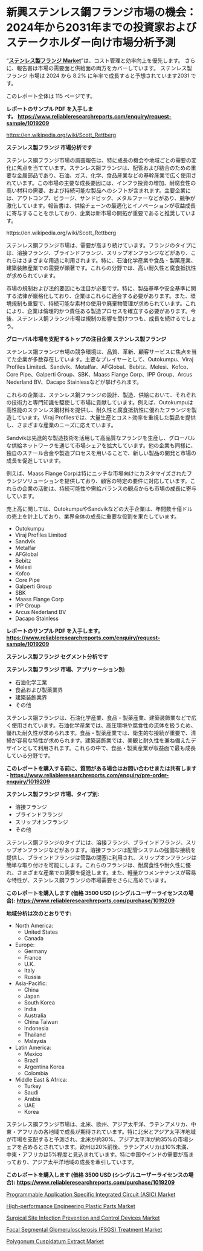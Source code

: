 <p><h1>新興ステンレス鋼フランジ市場の機会：2024年から2031年までの投資家およびステークホルダー向け市場分析予測</h1></p><p>&ldquo;<strong><a href="https://www.reliableresearchreports.com/stainless-steel-flanges-r1019209?utm_campaign=110&utm_medium=9&utm_source=Github&utm_content=ia&utm_term=28092024&utm_id=stainless-steel-flanges">ステンレス製フランジ Market</a></strong>&rdquo;は、コスト管理と効率向上を優先します。 さらに、報告書は市場の需要面と供給面の両方をカバーしています。 ステンレス製フランジ 市場は 2024 から 8.2% に年率で成長すると予想されています2031 です。</p>
<p>このレポート全体は 115 ページです。</p>
<p><strong>レポートのサンプル PDF を入手します。&nbsp;<a href="https://www.reliableresearchreports.com/enquiry/request-sample/1019209?utm_campaign=110&utm_medium=9&utm_source=Github&utm_content=ia&utm_term=28092024&utm_id=stainless-steel-flanges">https://www.reliableresearchreports.com/enquiry/request-sample/1019209</a></strong></p>
<p><a href="https://en.wikipedia.org/wiki/Scott_Rettberg?utm_campaign=110&utm_medium=9&utm_source=Github&utm_content=ia&utm_term=28092024&utm_id=stainless-steel-flanges">https://en.wikipedia.org/wiki/Scott_Rettberg</a></p>
<p><strong>ステンレス製フランジ 市場分析です</strong></p>
<p><p>ステンレス鋼フランジ市場の調査報告は、特に成長の機会や地域ごとの需要の変化に焦点を当てています。ステンレス鋼フランジは、配管および結合のための重要な金属部品であり、石油、ガス、化学、食品産業などの基幹産業で広く使用されています。この市場の主要な成長要因には、インフラ投資の増加、耐腐食性の高い材料の需要、および持続可能な製品へのシフトが含まれます。主要企業には、アウトコンプ、ビラージ、サンドビック、メタルファーなどがあり、競争が激化しています。報告書は、供給チェーンの最適化とイノベーションが収益成長に寄与することを示しており、企業は新市場の開拓が重要であると推奨しています。</p></p>
<p>https://en.wikipedia.org/wiki/Scott_Rettberg</p>
<p><p>ステンレス鋼フランジ市場は、需要が高まり続けています。フランジのタイプには、溶接フランジ、ブラインドフランジ、スリップオンフランジなどがあり、これらはさまざまな用途に利用されます。特に、石油化学産業や食品・製薬産業、建築装飾産業での需要が顕著です。これらの分野では、高い耐久性と腐食抵抗性が求められています。</p><p>市場の規制および法的要因にも注目が必要です。特に、製品基準や安全基準に関する法律が厳格化しており、企業はこれらに適合する必要があります。また、環境規制も重要で、持続可能な素材の使用や廃棄物管理が求められています。これにより、企業は倫理的かつ責任ある製造プロセスを確立する必要があります。今後、ステンレス鋼フランジ市場は規制の影響を受けつつも、成長を続けるでしょう。</p></p>
<p><strong>グローバル市場を支配するトップの注目企業 ステンレス製フランジ</strong></p>
<p><p>ステンレス鋼フランジ市場の競争環境は、品質、革新、顧客サービスに焦点を当てた企業が多数存在しています。主要なプレイヤーとして、Outokumpu、Viraj Profiles Limited、Sandvik、Metalfar、AFGlobal、Bebitz、Melesi、Kofco、Core Pipe、Galperti Group、SBK、Maass Flange Corp、IPP Group、Arcus Nederland BV、Dacapo Stainlessなどが挙げられます。</p><p>これらの企業は、ステンレス鋼フランジの設計、製造、供給において、それぞれの技術力と専門知識を駆使して市場に貢献しています。例えば、Outokumpuは高性能のステンレス鋼材料を提供し、耐久性と腐食抵抗性に優れたフランジを製造しています。Viraj Profilesでは、大量生産とコスト効率を重視した製品を提供し、さまざまな産業のニーズに応えています。</p><p>Sandvikは先進的な製造技術を活用して高品質なフランジを生産し、グローバルな供給ネットワークを通じて市場シェアを拡大しています。他の企業も同様に、独自のスチール合金や製造プロセスを用いることで、新しい製品の開発と市場の成長を促進しています。</p><p>例えば、Maass Flange Corpは特にニッチな市場向けにカスタマイズされたフランジソリューションを提供しており、顧客の特定の要件に対応しています。これらの企業の活動は、持続可能性や需給バランスの観点からも市場の成長に寄与しています。</p><p>売上高に関しては、OutokumpuやSandvikなどの大手企業は、年間数十億ドルの売上を計上しており、業界全体の成長に重要な役割を果たしています。</p></p>
<p><ul><li>Outokumpu</li><li>Viraj Profiles Limited</li><li>Sandvik</li><li>Metalfar</li><li>AFGlobal</li><li>Bebitz</li><li>Melesi</li><li>Kofco</li><li>Core Pipe</li><li>Galperti Group</li><li>SBK</li><li>Maass Flange Corp</li><li>IPP Group</li><li>Arcus Nederland BV</li><li>Dacapo Stainless</li></ul></p>
<p><strong>レポートのサンプル PDF を入手します。 <a href="https://www.reliableresearchreports.com/enquiry/request-sample/1019209?utm_campaign=110&utm_medium=9&utm_source=Github&utm_content=ia&utm_term=28092024&utm_id=stainless-steel-flanges">https://www.reliableresearchreports.com/enquiry/request-sample/1019209</a></strong></p>
<p><strong>ステンレス製フランジ セグメント分析です</strong></p>
<p><strong>ステンレス製フランジ 市場、アプリケーション別:</strong></p>
<p><ul><li>石油化学工業</li><li>食品および製薬業界</li><li>建築装飾業界</li><li>その他</li></ul></p>
<p><p>ステンレス鋼フランジは、石油化学産業、食品・製薬産業、建築装飾業などで広く使用されています。石油化学産業では、高圧環境や腐食性の流体を扱うため、優れた耐久性が求められます。食品・製薬産業では、衛生的な接続が重要で、清掃が容易な特性が求められます。建築装飾業では、美観と耐久性を兼ね備えたデザインとして利用されます。これらの中で、食品・製薬産業が収益面で最も成長している分野です。</p></p>
<p><strong>このレポートを購入する前に、質問がある場合はお問い合わせまたは共有します - <a href="https://www.reliableresearchreports.com/enquiry/pre-order-enquiry/1019209?utm_campaign=110&utm_medium=9&utm_source=Github&utm_content=ia&utm_term=28092024&utm_id=stainless-steel-flanges">https://www.reliableresearchreports.com/enquiry/pre-order-enquiry/1019209</a></strong></p>
<p><strong>ステンレス製フランジ 市場、タイプ別:</strong></p>
<p><ul><li>溶接フランジ</li><li>ブラインドフランジ</li><li>スリップオンフランジ</li><li>その他</li></ul></p>
<p><p>ステンレス鋼フランジのタイプには、溶接フランジ、ブラインドフランジ、スリップオンフランジなどがあります。溶接フランジは配管システムの強固な接続を提供し、ブラインドフランジは管路の閉塞に利用され、スリップオンフランジは簡単な取り付けを可能にします。これらのフランジは、耐腐食性や耐久性に優れ、さまざまな産業での需要を促進します。また、軽量かつメンテナンスが容易な特性が、ステンレス鋼フランジの市場需要をさらに高めています。</p></p>
<p><strong>このレポートを購入します (価格 3500 USD (シングルユーザーライセンスの場合): <a href="https://www.reliableresearchreports.com/purchase/1019209?utm_campaign=110&utm_medium=9&utm_source=Github&utm_content=ia&utm_term=28092024&utm_id=stainless-steel-flanges">https://www.reliableresearchreports.com/purchase/1019209</a></strong></p>
<p><strong>地域分析は次のとおりです:</strong></p>
<p><ul>
    <li>
        North America:
        <ul>
            <li>United States</li>
            <li>Canada</li>
        </ul>
    </li>
    <li>
        Europe:
        <ul>
            <li>Germany</li>
            <li>France</li>
            <li>U.K.</li>
            <li>Italy</li>
            <li>Russia</li>
        </ul>
    </li>
    <li>
        Asia-Pacific:
        <ul>
            <li>China</li>
            <li>Japan</li>
            <li>South Korea</li>
            <li>India</li>
            <li>Australia</li>
            <li>China Taiwan</li>
            <li>Indonesia</li>
            <li>Thailand</li>
            <li>Malaysia</li>
        </ul>
    </li>
    <li>
        Latin America:
        <ul>
            <li>Mexico</li>
            <li>Brazil</li>
            <li>Argentina Korea</li>
            <li>Colombia</li>
        </ul>
    </li>
    <li>
        Middle East & Africa:
        <ul>
            <li>Turkey</li>
            <li>Saudi</li>
            <li>Arabia</li>
            <li>UAE</li>
            <li>Korea</li>
        </ul>
    </li>
    </ul></p>
<p><p>ステンレス鋼フランジ市場は、北米、欧州、アジア太平洋、ラテンアメリカ、中東・アフリカの各地域で成長が期待されています。特に北米とアジア太平洋地域が市場を支配すると予測され、北米が約30%、アジア太平洋が約35%の市場シェアを占めるとされています。欧州は20%前後、ラテンアメリカは10%未満、中東・アフリカは5%程度と見込まれています。特に中国やインドの需要が高まっており、アジア太平洋地域の成長を牽引しています。</p></p>
<p><strong>このレポートを購入します (価格 3500 USD (シングルユーザーライセンスの場合): <a href="https://www.reliableresearchreports.com/purchase/1019209?utm_campaign=110&utm_medium=9&utm_source=Github&utm_content=ia&utm_term=28092024&utm_id=stainless-steel-flanges">https://www.reliableresearchreports.com/purchase/1019209</a></strong></p>
<p><p><a href="https://issuu.com/reportprime-2/docs/programmable-application-specific-i_127c3145818f2b?utm_campaign=110&utm_medium=9&utm_source=Github&utm_content=ia&utm_term=28092024&utm_id=stainless-steel-flanges">Programmable Application Specific Integrated Circuit (ASIC) Market</a></p><p><a href="https://github.com/Rekhakhatun65/Market-Research-Report-List-1/blob/main/high-performance-engineering-plastic-parts-market.md?utm_campaign=110&utm_medium=9&utm_source=Github&utm_content=ia&utm_term=28092024&utm_id=stainless-steel-flanges">High-performance Engineering Plastic Parts Market</a></p><p><a href="https://github.com/FosterFahey91/Market-Research-Report-List-1/blob/main/surgical-site-infection-prevention-and-control-devices-market.md?utm_campaign=110&utm_medium=9&utm_source=Github&utm_content=ia&utm_term=28092024&utm_id=stainless-steel-flanges">Surgical Site Infection Prevention and Control Devices Market</a></p><p><a href="https://issuu.com/reportprime-2/docs/focal-segmental-glomerulosclerosis-_73402f54a502bb?utm_campaign=110&utm_medium=9&utm_source=Github&utm_content=ia&utm_term=28092024&utm_id=stainless-steel-flanges">Focal Segmental Glomerulosclerosis (FSGS) Treatment Market</a></p><p><a href="https://www.linkedin.com/pulse/what-influencing-future-polygonum-cuspidatum-extract-market-zh5vf?trackingId=6OanLO%2BMQtGAM26Y%2B37ZMw%3D%3D&utm_campaign=110&utm_medium=9&utm_source=Github&utm_content=ia&utm_term=28092024&utm_id=stainless-steel-flanges">Polygonum Cuspidatum Extract Market</a></p></p>
